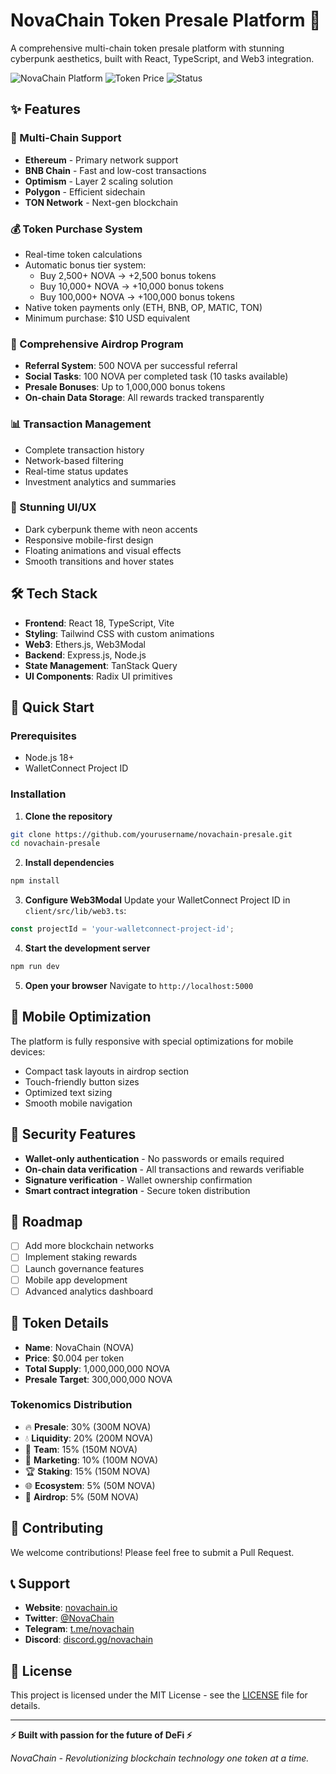# NovaChain Token Presale Platform 🚀

A comprehensive multi-chain token presale platform with stunning cyberpunk aesthetics, built with React, TypeScript, and Web3 integration.

![NovaChain Platform](https://img.shields.io/badge/Platform-Multi--Chain-blue)
![Token Price](https://img.shields.io/badge/Token%20Price-%240.004-green)
![Status](https://img.shields.io/badge/Status-Live-success)

## ✨ Features

### 🔗 Multi-Chain Support
- **Ethereum** - Primary network support
- **BNB Chain** - Fast and low-cost transactions
- **Optimism** - Layer 2 scaling solution
- **Polygon** - Efficient sidechain
- **TON Network** - Next-gen blockchain

### 💰 Token Purchase System
- Real-time token calculations
- Automatic bonus tier system:
  - Buy 2,500+ NOVA → +2,500 bonus tokens
  - Buy 10,000+ NOVA → +10,000 bonus tokens  
  - Buy 100,000+ NOVA → +100,000 bonus tokens
- Native token payments only (ETH, BNB, OP, MATIC, TON)
- Minimum purchase: $10 USD equivalent

### 🎁 Comprehensive Airdrop Program
- **Referral System**: 500 NOVA per successful referral
- **Social Tasks**: 100 NOVA per completed task (10 tasks available)
- **Presale Bonuses**: Up to 1,000,000 bonus tokens
- **On-chain Data Storage**: All rewards tracked transparently

### 📊 Transaction Management
- Complete transaction history
- Network-based filtering
- Real-time status updates
- Investment analytics and summaries

### 🎨 Stunning UI/UX
- Dark cyberpunk theme with neon accents
- Responsive mobile-first design
- Floating animations and visual effects
- Smooth transitions and hover states

## 🛠️ Tech Stack

- **Frontend**: React 18, TypeScript, Vite
- **Styling**: Tailwind CSS with custom animations
- **Web3**: Ethers.js, Web3Modal
- **Backend**: Express.js, Node.js
- **State Management**: TanStack Query
- **UI Components**: Radix UI primitives

## 🚀 Quick Start

### Prerequisites
- Node.js 18+ 
- WalletConnect Project ID

### Installation

1. **Clone the repository**
```bash
git clone https://github.com/yourusername/novachain-presale.git
cd novachain-presale
```

2. **Install dependencies**
```bash
npm install
```

3. **Configure Web3Modal**
Update your WalletConnect Project ID in `client/src/lib/web3.ts`:
```typescript
const projectId = 'your-walletconnect-project-id';
```

4. **Start the development server**
```bash
npm run dev
```

5. **Open your browser**
Navigate to `http://localhost:5000`

## 📱 Mobile Optimization

The platform is fully responsive with special optimizations for mobile devices:
- Compact task layouts in airdrop section
- Touch-friendly button sizes
- Optimized text sizing
- Smooth mobile navigation

## 🔐 Security Features

- **Wallet-only authentication** - No passwords or emails required
- **On-chain data verification** - All transactions and rewards verifiable
- **Signature verification** - Wallet ownership confirmation
- **Smart contract integration** - Secure token distribution

## 🎯 Roadmap

- [ ] Add more blockchain networks
- [ ] Implement staking rewards
- [ ] Launch governance features
- [ ] Mobile app development
- [ ] Advanced analytics dashboard

## 📄 Token Details

- **Name**: NovaChain (NOVA)
- **Price**: $0.004 per token
- **Total Supply**: 1,000,000,000 NOVA
- **Presale Target**: 300,000,000 NOVA

### Tokenomics Distribution
- 🔥 **Presale**: 30% (300M NOVA)
- 💧 **Liquidity**: 20% (200M NOVA)
- 👥 **Team**: 15% (150M NOVA)
- 📢 **Marketing**: 10% (100M NOVA)
- 🏆 **Staking**: 15% (150M NOVA)
- 🌐 **Ecosystem**: 5% (50M NOVA)
- 🎁 **Airdrop**: 5% (50M NOVA)

## 🤝 Contributing

We welcome contributions! Please feel free to submit a Pull Request.

## 📞 Support

- **Website**: [novachain.io](https://novachain.io)
- **Twitter**: [@NovaChain](https://twitter.com/novachain)
- **Telegram**: [t.me/novachain](https://t.me/novachain)
- **Discord**: [discord.gg/novachain](https://discord.gg/novachain)

## 📜 License

This project is licensed under the MIT License - see the [LICENSE](LICENSE) file for details.

---

**⚡ Built with passion for the future of DeFi ⚡**

*NovaChain - Revolutionizing blockchain technology one token at a time.*